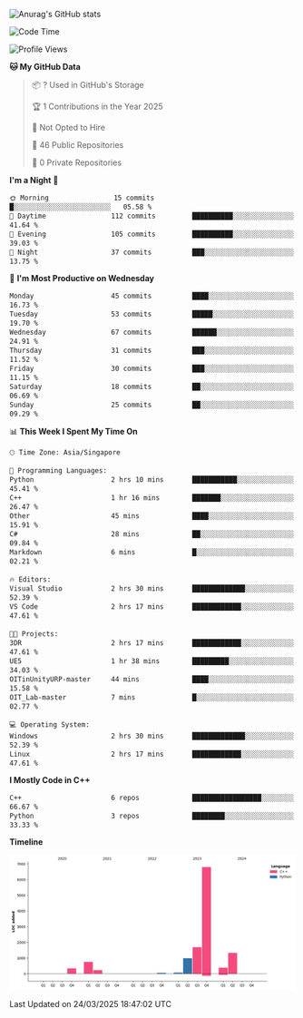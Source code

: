 ![Anurag's GitHub stats](https://github-readme-stats.vercel.app/api?username=OnePointFive99&show_icons=true&theme=transparent)

<!--START_SECTION:waka-->
![Code Time](http://img.shields.io/badge/Code%20Time-225%20hrs%204%20mins-blue)

![Profile Views](http://img.shields.io/badge/Profile%20Views-0-blue)

**🐱 My GitHub Data** 

> 📦 ? Used in GitHub's Storage 
 > 
> 🏆 1 Contributions in the Year 2025
 > 
> 🚫 Not Opted to Hire
 > 
> 📜 46 Public Repositories 
 > 
> 🔑 0 Private Repositories 
 > 
**I'm a Night 🦉** 

```text
🌞 Morning                15 commits          █░░░░░░░░░░░░░░░░░░░░░░░░   05.58 % 
🌆 Daytime                112 commits         ██████████░░░░░░░░░░░░░░░   41.64 % 
🌃 Evening                105 commits         ██████████░░░░░░░░░░░░░░░   39.03 % 
🌙 Night                  37 commits          ███░░░░░░░░░░░░░░░░░░░░░░   13.75 % 
```
📅 **I'm Most Productive on Wednesday** 

```text
Monday                   45 commits          ████░░░░░░░░░░░░░░░░░░░░░   16.73 % 
Tuesday                  53 commits          █████░░░░░░░░░░░░░░░░░░░░   19.70 % 
Wednesday                67 commits          ██████░░░░░░░░░░░░░░░░░░░   24.91 % 
Thursday                 31 commits          ███░░░░░░░░░░░░░░░░░░░░░░   11.52 % 
Friday                   30 commits          ███░░░░░░░░░░░░░░░░░░░░░░   11.15 % 
Saturday                 18 commits          ██░░░░░░░░░░░░░░░░░░░░░░░   06.69 % 
Sunday                   25 commits          ██░░░░░░░░░░░░░░░░░░░░░░░   09.29 % 
```


📊 **This Week I Spent My Time On** 

```text
🕑︎ Time Zone: Asia/Singapore

💬 Programming Languages: 
Python                   2 hrs 10 mins       ███████████░░░░░░░░░░░░░░   45.41 % 
C++                      1 hr 16 mins        ███████░░░░░░░░░░░░░░░░░░   26.47 % 
Other                    45 mins             ████░░░░░░░░░░░░░░░░░░░░░   15.91 % 
C#                       28 mins             ██░░░░░░░░░░░░░░░░░░░░░░░   09.84 % 
Markdown                 6 mins              █░░░░░░░░░░░░░░░░░░░░░░░░   02.21 % 

🔥 Editors: 
Visual Studio            2 hrs 30 mins       █████████████░░░░░░░░░░░░   52.39 % 
VS Code                  2 hrs 17 mins       ████████████░░░░░░░░░░░░░   47.61 % 

🐱‍💻 Projects: 
3DR                      2 hrs 17 mins       ████████████░░░░░░░░░░░░░   47.61 % 
UE5                      1 hr 38 mins        █████████░░░░░░░░░░░░░░░░   34.03 % 
OITinUnityURP-master     44 mins             ████░░░░░░░░░░░░░░░░░░░░░   15.58 % 
OIT_Lab-master           7 mins              █░░░░░░░░░░░░░░░░░░░░░░░░   02.77 % 

💻 Operating System: 
Windows                  2 hrs 30 mins       █████████████░░░░░░░░░░░░   52.39 % 
Linux                    2 hrs 17 mins       ████████████░░░░░░░░░░░░░   47.61 % 
```

**I Mostly Code in C++** 

```text
C++                      6 repos             █████████████████░░░░░░░░   66.67 % 
Python                   3 repos             ████████░░░░░░░░░░░░░░░░░   33.33 % 
```



**Timeline**

![Lines of Code chart](https://raw.githubusercontent.com/OnePointFive99/OnePointFive99/main/assets/bar_graph.png)


 Last Updated on 24/03/2025 18:47:02 UTC
<!--END_SECTION:waka-->

  
